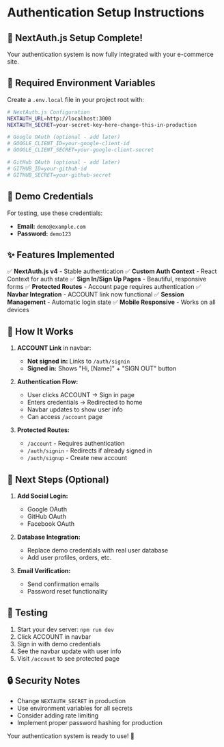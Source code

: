 # Authentication Setup Instructions

## 🚀 NextAuth.js Setup Complete!

Your authentication system is now fully integrated with your e-commerce site.

## 📝 **Required Environment Variables**

Create a `.env.local` file in your project root with:

```bash
# NextAuth.js Configuration
NEXTAUTH_URL=http://localhost:3000
NEXTAUTH_SECRET=your-secret-key-here-change-this-in-production

# Google OAuth (optional - add later)
# GOOGLE_CLIENT_ID=your-google-client-id
# GOOGLE_CLIENT_SECRET=your-google-client-secret

# GitHub OAuth (optional - add later)
# GITHUB_ID=your-github-id
# GITHUB_SECRET=your-github-secret
```

## 🔑 **Demo Credentials**

For testing, use these credentials:

- **Email:** `demo@example.com`
- **Password:** `demo123`

## ✨ **Features Implemented**

✅ **NextAuth.js v4** - Stable authentication
✅ **Custom Auth Context** - React Context for auth state
✅ **Sign In/Sign Up Pages** - Beautiful, responsive forms
✅ **Protected Routes** - Account page requires authentication
✅ **Navbar Integration** - ACCOUNT link now functional
✅ **Session Management** - Automatic login state
✅ **Mobile Responsive** - Works on all devices

## 🎯 **How It Works**

1. **ACCOUNT Link** in navbar:
   - **Not signed in:** Links to `/auth/signin`
   - **Signed in:** Shows "Hi, [Name]" + "SIGN OUT" button

2. **Authentication Flow:**
   - User clicks ACCOUNT → Sign in page
   - Enters credentials → Redirected to home
   - Navbar updates to show user info
   - Can access `/account` page

3. **Protected Routes:**
   - `/account` - Requires authentication
   - `/auth/signin` - Redirects if already signed in
   - `/auth/signup` - Create new account

## 🚀 **Next Steps (Optional)**

1. **Add Social Login:**
   - Google OAuth
   - GitHub OAuth
   - Facebook OAuth

2. **Database Integration:**
   - Replace demo credentials with real user database
   - Add user profiles, orders, etc.

3. **Email Verification:**
   - Send confirmation emails
   - Password reset functionality

## 🧪 **Testing**

1. Start your dev server: `npm run dev`
2. Click ACCOUNT in navbar
3. Sign in with demo credentials
4. See the navbar update with user info
5. Visit `/account` to see protected page

## 🔒 **Security Notes**

- Change `NEXTAUTH_SECRET` in production
- Use environment variables for all secrets
- Consider adding rate limiting
- Implement proper password hashing for production

Your authentication system is ready to use! 🎉


